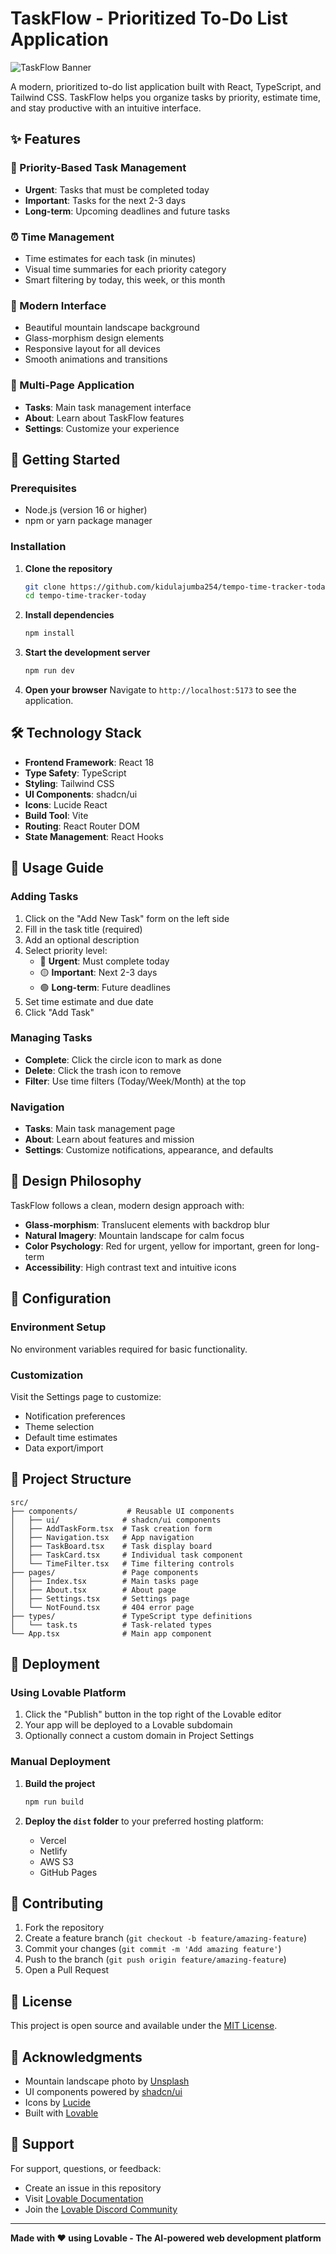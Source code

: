 
# TaskFlow - Prioritized To-Do List Application

![TaskFlow Banner](https://images.unsplash.com/photo-1470071459604-3b5ec3a7fe05?ixlib=rb-4.0.3&auto=format&fit=crop&w=1200&h=400&q=80)

A modern, prioritized to-do list application built with React, TypeScript, and Tailwind CSS. TaskFlow helps you organize tasks by priority, estimate time, and stay productive with an intuitive interface.

## ✨ Features

### 🎯 Priority-Based Task Management
- **Urgent**: Tasks that must be completed today
- **Important**: Tasks for the next 2-3 days  
- **Long-term**: Upcoming deadlines and future tasks

### ⏰ Time Management
- Time estimates for each task (in minutes)
- Visual time summaries for each priority category
- Smart filtering by today, this week, or this month

### 🎨 Modern Interface
- Beautiful mountain landscape background
- Glass-morphism design elements
- Responsive layout for all devices
- Smooth animations and transitions

### 📱 Multi-Page Application
- **Tasks**: Main task management interface
- **About**: Learn about TaskFlow features
- **Settings**: Customize your experience

## 🚀 Getting Started

### Prerequisites
- Node.js (version 16 or higher)
- npm or yarn package manager

### Installation

1. **Clone the repository**
   ```bash
   git clone https://github.com/kidulajumba254/tempo-time-tracker-today.git
   cd tempo-time-tracker-today
   ```

2. **Install dependencies**
   ```bash
   npm install
   ```

3. **Start the development server**
   ```bash
   npm run dev
   ```

4. **Open your browser**
   Navigate to `http://localhost:5173` to see the application.

## 🛠️ Technology Stack

- **Frontend Framework**: React 18
- **Type Safety**: TypeScript
- **Styling**: Tailwind CSS
- **UI Components**: shadcn/ui
- **Icons**: Lucide React
- **Build Tool**: Vite
- **Routing**: React Router DOM
- **State Management**: React Hooks

## 📖 Usage Guide

### Adding Tasks
1. Click on the "Add New Task" form on the left side
2. Fill in the task title (required)
3. Add an optional description
4. Select priority level:
   - 🔴 **Urgent**: Must complete today
   - 🟡 **Important**: Next 2-3 days
   - 🟢 **Long-term**: Future deadlines
5. Set time estimate and due date
6. Click "Add Task"

### Managing Tasks
- **Complete**: Click the circle icon to mark as done
- **Delete**: Click the trash icon to remove
- **Filter**: Use time filters (Today/Week/Month) at the top

### Navigation
- **Tasks**: Main task management page
- **About**: Learn about features and mission
- **Settings**: Customize notifications, appearance, and defaults

## 🎨 Design Philosophy

TaskFlow follows a clean, modern design approach with:
- **Glass-morphism**: Translucent elements with backdrop blur
- **Natural Imagery**: Mountain landscape for calm focus
- **Color Psychology**: Red for urgent, yellow for important, green for long-term
- **Accessibility**: High contrast text and intuitive icons

## 🔧 Configuration

### Environment Setup
No environment variables required for basic functionality.

### Customization
Visit the Settings page to customize:
- Notification preferences
- Theme selection
- Default time estimates
- Data export/import

## 📁 Project Structure

```
src/
├── components/           # Reusable UI components
│   ├── ui/              # shadcn/ui components
│   ├── AddTaskForm.tsx  # Task creation form
│   ├── Navigation.tsx   # App navigation
│   ├── TaskBoard.tsx    # Task display board
│   ├── TaskCard.tsx     # Individual task component
│   └── TimeFilter.tsx   # Time filtering controls
├── pages/               # Page components
│   ├── Index.tsx        # Main tasks page
│   ├── About.tsx        # About page
│   ├── Settings.tsx     # Settings page
│   └── NotFound.tsx     # 404 error page
├── types/               # TypeScript type definitions
│   └── task.ts          # Task-related types
└── App.tsx              # Main app component
```

## 🚀 Deployment

### Using Lovable Platform
1. Click the "Publish" button in the top right of the Lovable editor
2. Your app will be deployed to a Lovable subdomain
3. Optionally connect a custom domain in Project Settings

### Manual Deployment
1. **Build the project**
   ```bash
   npm run build
   ```

2. **Deploy the `dist` folder** to your preferred hosting platform:
   - Vercel
   - Netlify
   - AWS S3
   - GitHub Pages

## 🤝 Contributing

1. Fork the repository
2. Create a feature branch (`git checkout -b feature/amazing-feature`)
3. Commit your changes (`git commit -m 'Add amazing feature'`)
4. Push to the branch (`git push origin feature/amazing-feature`)
5. Open a Pull Request

## 📝 License

This project is open source and available under the [MIT License](LICENSE).

## 🌟 Acknowledgments

- Mountain landscape photo by [Unsplash](https://unsplash.com)
- UI components powered by [shadcn/ui](https://ui.shadcn.com)
- Icons by [Lucide](https://lucide.dev)
- Built with [Lovable](https://lovable.dev)

## 📧 Support

For support, questions, or feedback:
- Create an issue in this repository
- Visit [Lovable Documentation](https://docs.lovable.dev)
- Join the [Lovable Discord Community](https://discord.gg/lovable)

---

**Made with ❤️ using Lovable - The AI-powered web development platform**
